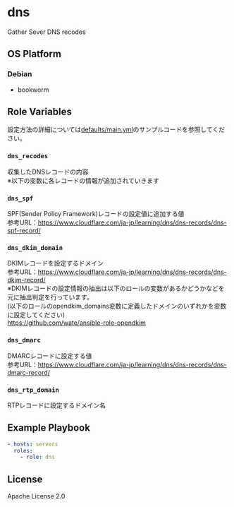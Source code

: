 dns
=================

Gather Sever DNS recodes

OS Platform
-----------------

### Debian

- bookworm

Role Variables
--------------

設定方法の詳細については[defaults/main.yml](defaults/main.yml)のサンプルコードを参照してください。

### `dns_recodes`

収集したDNSレコードの内容  
※以下の変数に各レコードの情報が追加されていきます

### `dns_spf`

SPF(Sender Policy Framework)レコードの設定値に追加する値  
参考URL：https://www.cloudflare.com/ja-jp/learning/dns/dns-records/dns-spf-record/

### `dns_dkim_domain`

DKIMレコードを設定するドメイン  
参考URL：https://www.cloudflare.com/ja-jp/learning/dns/dns-records/dns-dkim-record/  
※DKIMレコードの設定情報の抽出は以下のロールの変数があるかどうかなどを元に抽出判定を行っています。  
(以下のロールのopendkim_domains変数に定義したドメインのいずれかを変数に設定してください)  
https://github.com/wate/ansible-role-opendkim

### `dns_dmarc`

DMARCレコードに設定する値  
参考URL：https://www.cloudflare.com/ja-jp/learning/dns/dns-records/dns-dmarc-record/

### `dns_rtp_domain`

RTPレコードに設定するドメイン名

Example Playbook
--------------

```yaml
- hosts: servers
  roles:
    - role: dns
```

License
--------------

Apache License 2.0
